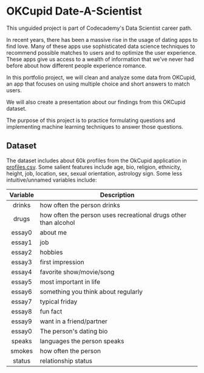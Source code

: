 # OKCupid Date-A-Scientist
This unguided project is part of Codecademy's Data Scientist career path.

In recent years, there has been a massive rise in the usage of dating apps to find love. Many of these apps use sophisticated data science techniques to recommend possible matches to users and to optimize the user experience. These apps give us access to a wealth of information that we’ve never had before about how different people experience romance.

In this portfolio project, we will clean and analyze some data from OKCupid, an app that focuses on using multiple choice and short answers to match users.

We will also create a presentation about our findings from this OKCupid dataset.

The purpose of this project is to practice formulating questions and implementing machine learning techniques to answer those questions.


## Dataset
The dataset includes about 60k profiles from the OkCupid application in [profiles.csv](profiles_sample.csv). Some salient features include age, bio, religion, ethnicity, height, job, location, sex, sexual orientation, astrology sign. Some less intuitive/unnamed variables include:

| Variable | Description |
| :-----------: | -------- |
| drinks | how often the person drinks |
| drugs | how often the person uses recreational drugs other than alcohol |
| essay0 | about me |
| essay1 | job |
| essay2 | hobbies |
| essay3 | first impression |
| essay4 | favorite show/movie/song |
| essay5 | most important in life |
| essay6 | something you think about regularly |
| essay7 | typical friday |
| essay8 | fun fact |
| essay9 | want in a friend/partner |
| essay0 | The person's dating bio |
| speaks | languages the person speaks |
| smokes | how often the person |
| status | relationship status |
